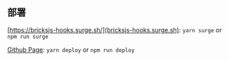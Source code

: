 ## 部署

[https://bricksjs-hooks.surge.sh/](bricksjs-hooks.surge.sh): `yarn surge` or `npm run surge`

[Github Page](https://bricksjs.github.io/hooks): `yarn deploy` or `npm run deploy`
